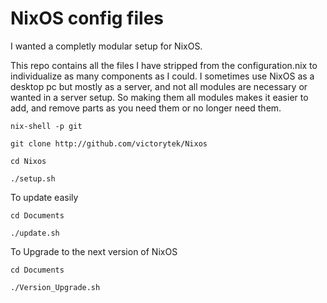 # NixOS config files

I wanted a completly modular setup for NixOS. 

This repo contains all the files I have stripped from the configuration.nix to individualize as many components as I could. I sometimes use NixOS as a desktop pc but mostly as a server, and not all modules are necessary or wanted in a server setup. So making them all modules makes it easier to add, and remove parts as you need them or no longer need them.

```
nix-shell -p git

git clone http://github.com/victorytek/Nixos

cd Nixos

./setup.sh
```

To update easily
```
cd Documents

./update.sh
```
To Upgrade to the next version of NixOS
```
cd Documents

./Version_Upgrade.sh
```
